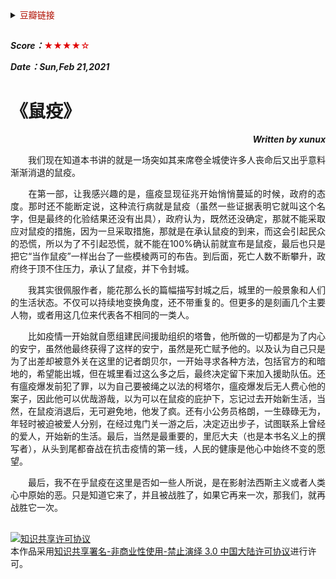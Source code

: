 <details>
    <summary><font color=blue**>豆瓣链接</font> </summary>

##
[<p align=right>豆瓣读书</p>](https://book.douban.com/subject/24257229/) 
<img src='png/020.png' width=900> 
---
</details>

##

***Score：***<font color=yellow**>★★★★☆</font>

***Date：Sun,Feb 21,2021***

# 《鼠疫》
***<p align=right>Written by xunux</p>***

<p align=justify>
&emsp;&emsp;我们现在知道本书讲的就是一场突如其来席卷全城使许多人丧命后又出乎意料渐渐消退的鼠疫。

<p align=justify>
&emsp;&emsp;在第一部，让我感兴趣的是，瘟疫显现征兆开始悄悄蔓延的时候，政府的态度。那时还不能断定说，这种流行病就是鼠疫（虽然一些证据表明它就叫这个名字，但是最终的化验结果还没有出具），政府认为，既然还没确定，那就不能采取应对鼠疫的措施，因为一旦采取措施，那就是在承认鼠疫的到来，而这会引起民众的恐慌，所以为了不引起恐慌，就不能在100%确认前就宣布是鼠疫，最后也只是把它“当作鼠疫”一样出台了一些模棱两可的布告。到后面，死亡人数不断攀升，政府终于顶不住压力，承认了鼠疫，并下令封城。

<p align=justify>
&emsp;&emsp;我其实很佩服作者，能花那么长的篇幅描写封城之后，城里的一般景象和人们的生活状态。不仅可以持续地变换角度，还不带重复的。但更多的是刻画几个主要人物，或者用这几位来代表各不相同的一类人。

<p align=justify>
&emsp;&emsp;比如疫情一开始就自愿组建民间援助组织的塔鲁，他所做的一切都是为了内心的安宁，虽然他最终获得了这样的安宁，虽然是死亡赋予他的。以及认为自己只是为了出差却被意外关在这里的记者朗贝尔，一开始寻求各种方法，包括官方的和暗地的，希望能出城，但在城里看过这么多之后，最终决定留下来加入援助队伍。还有瘟疫爆发前犯了罪，以为自己要被绳之以法的柯塔尔，瘟疫爆发后无人费心他的案子，因此他可以优哉游哉，以为可以在鼠疫的庇护下，忘记过去开始新生活，当然，在鼠疫消退后，无可避免地，他发了疯。还有小公务员格朗，一生碌碌无为，年轻时被迫被爱人分别，在经过鬼门关一游之后，决定迈出步子，试图联系上曾经的爱人，开始新的生活。最后，当然是最重要的，里厄大夫（也是本书名义上的撰写者），从头到尾都奋战在抗击疫情的第一线，人民的健康是他心中始终不变的愿望。

<p align=justify>
&emsp;&emsp;最后，我不在乎鼠疫在这里是否如一些人所说，是在影射法西斯主义或者人类心中原始的恶。只是知道它来了，并且被战胜了，如果它再来一次，那我们，就再战胜它一次。

##
<a rel="license" href="http://creativecommons.org/licenses/by-nc-nd/3.0/cn/"><img alt="知识共享许可协议" style="border-width:0" src="https://i.creativecommons.org/l/by-nc-nd/3.0/cn/88x31.png" /></a><br />本作品采用<a rel="license" href="http://creativecommons.org/licenses/by-nc-nd/3.0/cn/">知识共享署名-非商业性使用-禁止演绎 3.0 中国大陆许可协议</a>进行许可。